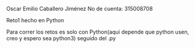 Oscar Emilio Caballero Jiménez
No de cuenta: 315008708


Reto1 hecho en Python

Para correr los retos es solo con Python(aqui depende que python usen, creo y espero sea python3) seguido del .py